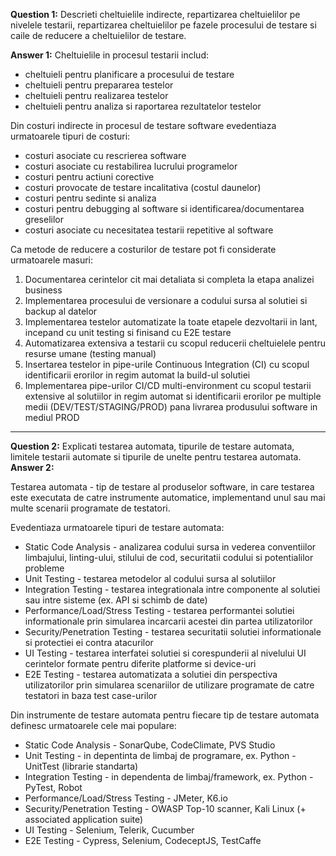 **Question 1:** Descrieti cheltuielile indirecte, repartizarea cheltuielilor pe nivelele testarii, repartizarea cheltuielilor pe fazele procesului de testare si caile de reducere a cheltuielilor de testare.<br>

**Answer 1:**
Cheltuielile in procesul testarii includ:
* cheltuieli pentru planificare a procesului de testare
* cheltuieli pentru prepararea testelor
* cheltuieli pentru realizarea testelor
* cheltuieli pentru analiza si raportarea rezultatelor testelor

Din costuri indirecte in procesul de testare software evedentiaza urmatoarele tipuri de costuri:
* costuri asociate cu rescrierea software
* costuri asociate cu restabilirea lucrului programelor
* costuri pentru actiuni corective
* costuri provocate de testare incalitativa (costul daunelor)
* costuri pentru sedinte si analiza
* costuri pentru debugging al software si identificarea/documentarea greselilor
* costuri asociate cu necesitatea testarii repetitive al software

Ca metode de reducere a costurilor de testare pot fi considerate urmatoarele masuri:
1. Documentarea cerintelor cit mai detaliata si completa la etapa analizei business
2. Implementarea procesului de versionare a codului sursa al solutiei si backup al datelor
3. Implementarea testelor automatizate la toate etapele dezvoltarii in lant, incepand cu unit testing si finisand cu E2E testare
4. Automatizarea extensiva a testarii cu scopul reducerii cheltuielele pentru resurse umane (testing manual)
5. Insertarea testelor in pipe-urile Continuous Integration (CI) cu scopul identificarii erorilor in regim automat la build-ul solutiei
6. Implementarea pipe-urilor CI/CD multi-environment cu scopul testarii extensive al solutiilor in regim automat si identificarii erorilor pe multiple medii (DEV/TEST/STAGING/PROD) pana livrarea produsului software in mediul PROD

---

**Question 2:** Explicati testarea automata, tipurile de testare automata, limitele testarii automate si tipurile de unelte pentru testarea automata.<br>
**Answer 2:**

Testarea automata - tip de testare al produselor software, in care testarea este executata de catre instrumente automatice, implementand unul sau mai multe scenarii programate de testatori.

Evedentiaza urmatoarele tipuri de testare automata:
* Static Code Analysis - analizarea codului sursa in vederea conventiilor limbajului, linting-ului, stilului de cod, securitatii codului si potentialilor probleme
* Unit Testing - testarea metodelor al codului sursa al solutiilor
* Integration Testing - testarea integrationala intre componente al solutiei sau intre sisteme (ex. API si schimb de date)
* Performance/Load/Stress Testing - testarea performantei solutiei informationale prin simularea incarcarii acestei din partea utilizatorilor
* Security/Penetration Testing - testarea securitatii solutiei informationale si protectiei ei contra atacurilor
* UI Testing - testarea interfatei solutiei si corespunderii al nivelului UI cerintelor formate pentru diferite platforme si device-uri
* E2E Testing - testarea automatizata a solutiei din perspectiva utilizatorilor prin simularea scenariilor de utilizare programate de catre testatori in baza test case-urilor

Din instrumente de testare automata pentru fiecare tip de testare automata definesc urmatoarele cele mai populare:
* Static Code Analysis - SonarQube, CodeClimate, PVS Studio
* Unit Testing - in depentinta de limbaj de programare, ex. Python - UnitTest (librarie standarta)
* Integration Testing - in dependenta de limbaj/framework, ex. Python - PyTest, Robot
* Performance/Load/Stress Testing - JMeter, K6.io
* Security/Penetration Testing - OWASP Top-10 scanner, Kali Linux (+ associated application suite)
* UI Testing - Selenium, Telerik, Cucumber
* E2E Testing - Cypress, Selenium, CodeceptJS, TestCaffe
